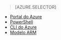 > [AZURE.SELECTOR]
- [Portal do Azure](../articles/virtual-network/virtual-networks-create-vnet-arm-pportal.md)
- [PowerShell](../articles/virtual-network/virtual-networks-create-vnet-arm-ps.md)
- [CLI do Azure](../articles/virtual-network/virtual-networks-create-vnet-arm-cli.md)
- [Modelo ARM](../articles/virtual-network/virtual-networks-create-vnet-arm-template-click.md)

<!--HONumber=Sep16_HO3-->



